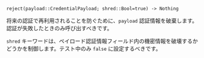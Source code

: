 ```
reject(payload::CredentialPayload; shred::Bool=true) -> Nothing
```

将来の認証で再利用されることを防ぐために、`payload` 認証情報を破棄します。認証が失敗したときのみ呼び出すべきです。

`shred` キーワードは、ペイロード認証情報フィールド内の機密情報を破壊するかどうかを制御します。テスト中のみ `false` に設定するべきです。

